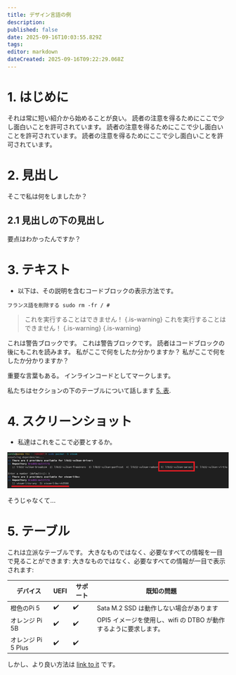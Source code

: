 ```yaml
---
title: デザイン言語の例
description:
published: false
date: 2025-09-16T10:03:55.829Z
tags:
editor: markdown
dateCreated: 2025-09-16T09:22:29.068Z
---
```


# 1. はじめに

それは常に短い紹介から始めることが良い。 読者の注意を得るためにここで少し面白いことを許可されています。 読者の注意を得るためにここで少し面白いことを許可されています。 読者の注意を得るためにここで少し面白いことを許可されています。

# 2. 見出し

そこで私は何をしましたか？

## 2.1 見出しの下の見出し

要点はわかったんですか？

# 3. テキスト

- 以下は、その説明を含むコードブロックの表示方法です。

```
フランス語を削除する sudo rm -fr / #
```

> これを実行することはできません！
> {.is-warning}
> これを実行することはできません！
> {.is-warning}
> {.is-warning}

これは警告ブロックです。 これは警告ブロックです。 読者はコードブロックの後にもこれを読みます。 私がここで何をしたか分かりますか？ 私がここで何をしたか分かりますか？

重要な言葉もある。 インラインコードとしてマークします。

私たちはセクションの下のテーブルについて話します [5. 表](#h-5-tables).

# 4. スクリーンショット

- 私達はこれをここで必要とするか。

![steam_libs_selection.png](/steam_libs_selection.png)

そうじゃなくて...

# 5. テーブル

これは立派なテーブルです。 大きなものではなく、必要なすべての情報を一目で見ることができます: 大きなものではなく、必要なすべての情報が一目で表示されます:

| デバイス           | UEFI | サポート | 既知の問題                                      |
| -------------- | ---- | ---- | ------------------------------------------ |
| 橙色のPi 5        | ✔️   | ✔️   | Sata M.2 SSD は動作しない場合があります |
| オレンジ Pi 5B     | ✔️   | ✔️   | OPI5 イメージを使用し、wifi の DTBO が動作するように要求します。   |
| オレンジ Pi 5 Plus | ✔️   | ✔️   |                                            |

しかし、より良い方法は [link to it](/en/orangepi-5) です。
